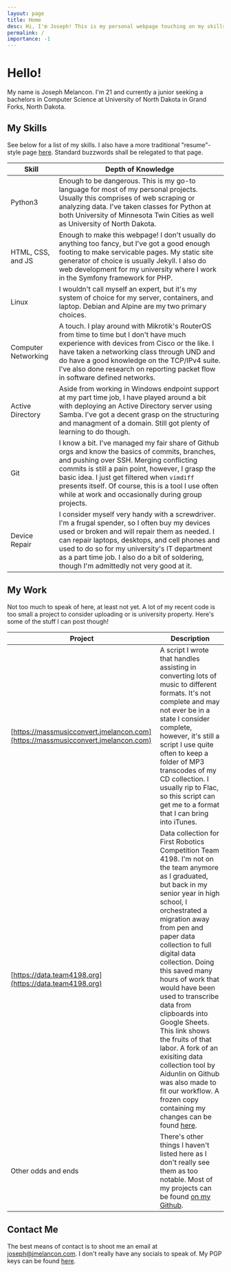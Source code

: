 ```yaml
---
layout: page
title: Home
desc: Hi, I'm Joseph! This is my personal webpage touching on my skills and projects. 
permalink: /
importance: -1
---
```


# Hello!

My name is Joseph Melancon. I'm 21 and currently a junior seeking a 
bachelors in Computer Science at University of North Dakota in Grand Forks,
North Dakota.

## My Skills

See below for a list of my skills. I also have a more traditional
"resume"-style page [here](/resume). Standard buzzwords shall be
relegated to that page.

| Skill | Depth of Knowledge |
|-------|--------------------|
| Python3 | Enough to be dangerous. This is my go-to language for most of my personal projects. Usually this comprises of web scraping or analyzing data. I've taken classes for Python at both University of Minnesota Twin Cities as well as University of North Dakota. |
| HTML, CSS, and JS | Enough to make this webpage! I don't usually do anything too fancy, but I've got a good enough footing to make servicable pages. My static site generator of choice is usually Jekyll. I also do web development for my university where I work in the Symfony framework for PHP. |
| Linux | I wouldn't call myself an expert, but it's my system of choice for my server, containers, and laptop. Debian and Alpine are my two primary choices. |
| Computer Networking | A touch. I play around with Mikrotik's RouterOS from time to time but I don't have much experience with devices from Cisco or the like. I have taken a networking class through UND and do have a good knowledge on the TCP/IPv4 suite. I've also done research on reporting packet flow in software defined networks. |
| Active Directory | Aside from working in Windows endpoint support at my part time job, I have played around a bit with deploying an Active Directory server using Samba. I've got a decent grasp on the structuring and managment of a domain. Still got plenty of learning to do though. |
| Git | I know a bit. I've managed my fair share of Github orgs and know the basics of commits, branches, and pushing over SSH. Merging conflicting commits is still a pain point, however, I grasp the basic idea. I just get filtered when `vimdiff` presents itself. Of course, this is a tool I use often while at work and occasionally during group projects. |
| Device Repair | I consider myself very handy with a screwdriver. I'm a frugal spender, so I often buy my devices used or broken and will repair them as needed. I can repair laptops, desktops, and cell phones and used to do so for my university's IT department as a part time job. I also do a bit of soldering, though I'm admittedly not very good at it. |

## My Work

Not too much to speak of here, at least not yet. A lot of my recent code is too 
small a project to consider uploading or is university property. 
Here's some of the stuff I can post though!

| Project | Description |
|---------|-------------|
| [https://massmusicconvert.jmelancon.com](https://massmusicconvert.jmelancon.com) | A script I wrote that handles assisting in converting lots of music to different formats. It's not complete and may not ever be in a state I consider complete, however, it's still a script I use quite often to keep a folder of MP3 transcodes of my CD collection. I usually rip to Flac, so this script can get me to a format that I can bring into iTunes. |
| [https://data.team4198.org](https://data.team4198.org) | Data collection for First Robotics Competition Team 4198. I'm not on the team anymore as I graduated, but back in my senior year in high school, I orchestrated a migration away from pen and paper data collection to full digital data collection. Doing this saved many hours of work that would have been used to transcribe data from clipboards into Google Sheets. This link shows the fruits of that labor. A fork of an exisiting data collection tool by Aidunlin on Github was also made to fit our workflow. A frozen copy containing my changes can be found [here](https://github.com/jmelancon/MeanScout_4198). |
| Other odds and ends | There's other things I haven't listed here as I don't really see them as too notable. Most of my projects can be found [on my Github](https://github.com/jmelancon). |

## Contact Me

The best means of contact is to shoot me an email at [joseph@jmelancon.com](mailto:joseph@jmelancon.com). 
I don't really have any socials to speak of. My PGP keys can be found [here](https://keys.jmelancon.com/).

